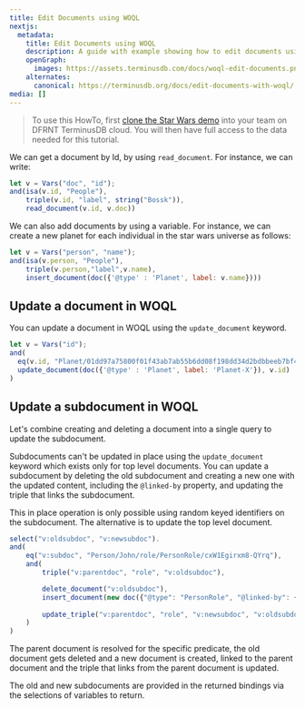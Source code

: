 ```yaml
---
title: Edit Documents using WOQL
nextjs:
  metadata:
    title: Edit Documents using WOQL
    description: A guide with example showing how to edit documents using WOQL
    openGraph:
      images: https://assets.terminusdb.com/docs/woql-edit-documents.png
    alternates:
      canonical: https://terminusdb.org/docs/edit-documents-with-woql/
media: []
---
```


> To use this HowTo, first [clone the Star Wars demo](/docs/clone-a-demo-terminuscms-project/) into your team on DFRNT TerminusDB cloud. You will then have full access to the data needed for this tutorial.

We can get a document by Id, by using `read_document`. For instance, we can write:

```javascript
let v = Vars("doc", "id");
and(isa(v.id, "People"),
    triple(v.id, "label", string("Bossk")),
    read_document(v.id, v.doc))
```

We can also add documents by using a variable. For instance, we can create a new planet for each individual in the star wars universe as follows:

```javascript
let v = Vars("person", "name");
and(isa(v.person, "People"),
    triple(v.person,"label",v.name),
    insert_document(doc({'@type' : 'Planet', label: v.name})))
```

## Update a document in WOQL

You can update a document in WOQL using the `update_document` keyword.

```javascript
let v = Vars("id");
and(
  eq(v.id, "Planet/01dd97a75800f01f43ab7ab55b6dd08f198dd34d2bdbbeeb7bf4edee45111863"),
  update_document(doc({'@type' : 'Planet', label: 'Planet-X'}), v.id)
)
```

## Update a subdocument in WOQL

Let's combine creating and deleting a document into a single query to update the subdocument.

Subdocuments can't be updated in place using the `update_document` keyword which exists only for top level documents. You can update a subdocument by deleting the old subdocument and creating a new one with the updated content, including the `@linked-by` property, and updating the triple that links the subdocument.

This in place operation is only possible using random keyed identifiers on the subdocument. The alternative is to update the top level document.

```javascript
select("v:oldsubdoc", "v:newsubdoc").
and(
    eq("v:subdoc", "Person/John/role/PersonRole/cxW1Egirxm8-QYrq"),
    and(
        triple("v:parentdoc", "role", "v:oldsubdoc"),

        delete_document("v:oldsubdoc"),
        insert_document(new doc({"@type": "PersonRole", "@linked-by": {"@id": "v:parentdoc", "@property": "role"}}),"v:newsubdoc"),
        
        update_triple("v:parentdoc", "role", "v:newsubdoc", "v:oldsubdoc"),
    )
)
```

The parent document is resolved for the specific predicate, the old document gets deleted and a new document is created, linked to the parent document and the triple that links from the parent document is updated.

The old and new subdocuments are provided in the returned bindings via the selections of variables to return.
